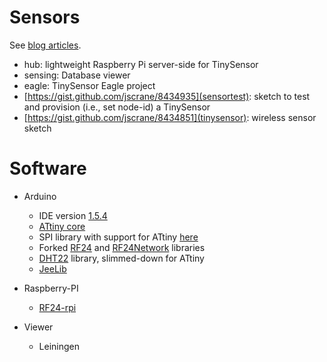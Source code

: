 Sensors
=======
See [blog articles](http://programmablehardware.blogspot.ie/search/label/tinysensor).

* hub: lightweight Raspberry Pi server-side for TinySensor
* sensing: Database viewer
* eagle: TinySensor Eagle project
* [https://gist.github.com/jscrane/8434935](sensortest): 
sketch to test and provision (i.e., set node-id) a TinySensor
* [https://gist.github.com/jscrane/8434851](tinysensor): 
wireless sensor sketch

Software
========
* Arduino
  - IDE version [1.5.4](http://arduino.cc/en/Main/Software)
  - [ATtiny core](https://github.com/jscrane/attiny)
  - SPI library with support for ATtiny [here](https://github.com/jscrane/SPI)
  - Forked [RF24](https://github.com/jscrane/RF24) and 
[RF24Network](https://github.com/jscrane/RF24Network) libraries
  - [DHT22](https://github.com/jscrane/DHT22) library, slimmed-down for ATtiny
  - [JeeLib](https://github.com/jcw/jeelib)

* Raspberry-PI
  - [RF24-rpi](https://github.com/jscrane/RF24-rpi)

* Viewer
  - Leiningen
